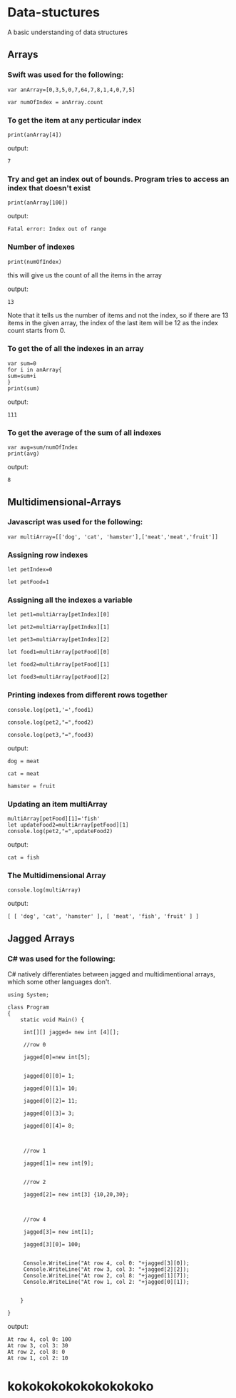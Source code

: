 # Data-stuctures
A basic understanding of data structures

## Arrays
### Swift was used for the following:
    
    var anArray=[0,3,5,0,7,64,7,8,1,4,0,7,5]

    var numOfIndex = anArray.count

### To get the item at any perticular index
    print(anArray[4]) 

output: 
   
    7

### Try and get an index out of bounds. Program tries to access an index that doesn't exist 
    print(anArray[100]) 

output: 

    Fatal error: Index out of range

### Number of indexes
    print(numOfIndex) 

this will give us the count of all the items in the array

output: 
    
    13
    
Note that it tells us the number of items and not the index, so if there are 13 items in the given array, the index of the last item will be 12 as the index count starts from 0.

### To get the of all the indexes in an array
    var sum=0
    for i in anArray{
    sum=sum+i
    }
    print(sum)

output: 

    111

### To get the average of the sum of all indexes
    var avg=sum/numOfIndex
    print(avg)

output: 

    8


## Multidimensional-Arrays
### Javascript was used for the following:

    var multiArray=[['dog', 'cat', 'hamster'],['meat','meat','fruit']]

### Assigning row indexes
    let petIndex=0

    let petFood=1
 
### Assigning all the indexes a variable
    let pet1=multiArray[petIndex][0]

    let pet2=multiArray[petIndex][1]

    let pet3=multiArray[petIndex][2]

    let food1=multiArray[petFood][0]

    let food2=multiArray[petFood][1]

    let food3=multiArray[petFood][2]

### Printing indexes from different rows together
    console.log(pet1,'=',food1)

    console.log(pet2,"=",food2)

    console.log(pet3,"=",food3)

output:

    dog = meat

    cat = meat

    hamster = fruit


### Updating an item multiArray
    multiArray[petFood][1]='fish'
    let updateFood2=multiArray[petFood][1]
    console.log(pet2,"=",updateFood2)

output: 

    cat = fish

### The Multidimensional Array
    console.log(multiArray)

output:

    [ [ 'dog', 'cat', 'hamster' ], [ 'meat', 'fish', 'fruit' ] ]

## Jagged Arrays
### C# was used for the following:
C# natively differentiates between jagged and multidimentional arrays, which some other languages don't.
    
    using System;

    class Program
    {
        static void Main() {

         int[][] jagged= new int [4][];

         //row 0

         jagged[0]=new int[5];


         jagged[0][0]= 1;

         jagged[0][1]= 10;

         jagged[0][2]= 11;

         jagged[0][3]= 3;

         jagged[0][4]= 8;



         //row 1

         jagged[1]= new int[9];


         //row 2

         jagged[2]= new int[3] {10,20,30};



         //row 4

         jagged[3]= new int[1];

         jagged[3][0]= 100;


         Console.WriteLine("At row 4, col 0: "+jagged[3][0]);
         Console.WriteLine("At row 3, col 3: "+jagged[2][2]);
         Console.WriteLine("At row 2, col 8: "+jagged[1][7]);
         Console.WriteLine("At row 1, col 2: "+jagged[0][1]);


        }

    }

output:
     
    At row 4, col 0: 100
    At row 3, col 3: 30
    At row 2, col 8: 0
    At row 1, col 2: 10
 
# kokokokokokokokokoko
